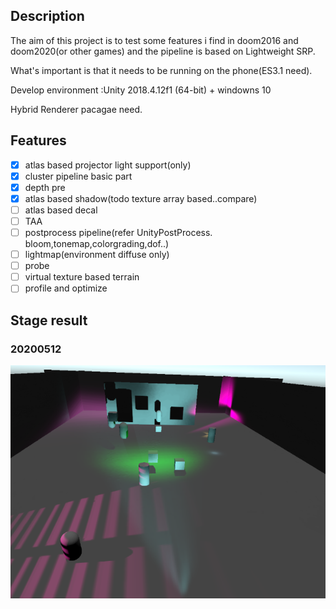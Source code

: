 ## Description

The aim of this project is to test some features i find in doom2016 and doom2020(or other games) and the pipeline is based on Lightweight SRP.

What's important is that it needs to be running on the phone(ES3.1 need).

Develop environment :Unity 2018.4.12f1 (64-bit) + windowns 10

Hybrid Renderer pacagae need.

## Features

- [x] atlas based projector light support(only)
- [x] cluster pipeline basic part
- [x] depth pre
- [x] atlas  based shadow(todo texture array based..compare)
- [ ] atlas  based decal
- [ ] TAA
- [ ] postprocess pipeline(refer UnityPostProcess. bloom,tonemap,colorgrading,dof..)
- [ ] lightmap(environment diffuse only)
- [ ] probe
- [ ] virtual texture based terrain
- [ ] profile and optimize

## Stage result

### 20200512

![20200406](Document/pics/20200512.png)